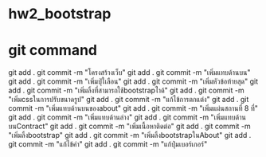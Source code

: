 # hw2_bootstrap
# git command
git add .
git commit -m "โครงสร้างเว็บ"
git add .
git commit -m "เพิ่มแทบด้านบน"
git add .
git commit -m "เพิ่มปุ่ใเลือน"
git add .
git commit -m "เพิ่มหัวข้อท้ายสุด"
git add .
git commit -m "เพิ่มลิ้งที่สามารถใช้bootstrapไำด้"
git add .
git commit -m "เพิ่มcssในการปรับขนาดรูป"
git add .
git commit -m "แก้ไข้การตกแต่ง"
git add .
git commit -m "เพิ่มแทบด้านบนของabout"
git add .
git commit -m "เพิ่มแผ่นสถานที่ 8 ที่"
git add .
git commit -m "เพิ่มแทบด้านล่าง"
git add .
git commit -m "เพิ่มแทบด้านบนContract"
git add .
git commit -m "เพิ่มเนื้อหาติดต่อ"
git add .
git commit -m "เพิ่มลิ้งbootstrap"
git add .
git commit -m "เพิ่มลิ้งbootstrapในAbout"
git add .
git commit -m "แก้ไข้คำ"
git add .
git commit -m "แก้ปุ่มเบอร์เกอร์"